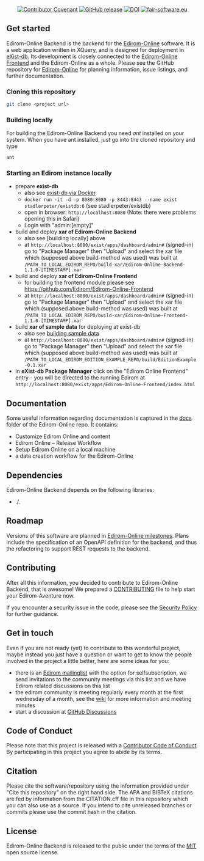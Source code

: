 <div align="center">

[![Contributor Covenant](https://img.shields.io/badge/Contributor%20Covenant-2.1-4baaaa.svg)](CODE_OF_CONDUCT.md)
[![GitHub release](https://img.shields.io/github/v/release/Edirom/Edirom-Online-Backend.svg)](https://github.com/Edirom/Edirom-Online-Backend/releases)
[![DOI](https://zenodo.org/badge/DOI/10.5281/zenodo.14998458.svg)](https://doi.org/10.5281/zenodo.14998458)
[![fair-software.eu](https://img.shields.io/badge/fair--software.eu-%E2%97%8F%20%20%E2%97%8F%20%20%E2%97%8B%20%20%E2%97%8F%20%20%E2%97%8B-orange)](https://fair-software.eu)

</div>


## Get started

Edirom-Online Backend is the backend for the [Edirom-Online](https://github.com/Edirom/Edirom-Online) software.  It is a web application written in XQuery, and is designed for deployment in [eXist-db]. Its development is closely connected to the [Edirom-Online Frontend](https://github.com/Edirom/Edirom-Online-Frontend) and the Edirom-Online as a whole. Please see the GitHub repository for [Edirom-Online](https://github.com/Edirom/Edirom-Online) for planning information, issue listings, and further documentation. 

### Cloning this repository

```bash
git clone <project url>
```

### Building locally

For building the Edirom-Online Backend you need *ant* installed on your system. 
When you have ant installed, just go into the cloned repository and type

```bash
ant
```

### Starting an Edirom instance locally

* prepare **exist-db**
  * also see [exist-db via Docker]
  * `docker run -it -d -p 8080:8080 -p 8443:8443 --name exist stadlerpeter/existdb:6` (see stadlerpeter/existdb)
  * open in browser: `http://localhost:8080` (Note: there were problems opening this in Safari)
  * Login with "admin:[empty]"
* build and deploy **xar of Edirom-Online Backend**
  * also see [building locally] above
  * at `http://localhost:8080/exist/apps/dashboard/admin#` (signed-in) go to "Package Manager" then "Upload" and select the xar file which (supposed above build-method was used) was built at `/PATH_TO_LOCAL_EDIROM_REPO/build-xar/Edirom-Online-Backend-1.1.0-[TIMESTAMP].xar`
* build and deploy **xar of Edirom-Online Frontend**
  * for building the frontend module please see https://github.com/Edirom/Edirom-Online-Frontend
  * at `http://localhost:8080/exist/apps/dashboard/admin#` (signed-in) go to "Package Manager" then "Upload" and select the xar file which (supposed above build-method was used) was built at `/PATH_TO_LOCAL_EDIROM_REPO/build-xar/Edirom-Online-Frontend-1.1.0-[TIMESTAMP].xar`
* build **xar of sample data** for deploying at exist-db
  * also see [building sample data]
  * at `http://localhost:8080/exist/apps/dashboard/admin#` (signed-in) go to "Package Manager" then "Upload" and select the xar file which (supposed above build-method was used) was built at `/PATH_TO_LOCAL_EDIROM_EDITION_EXAMPLE_REPO/build/EditionExample-0.1.xar`
* in **eXist-db Package Manager** click on the "Edirom Online Frontend" entry - you will be directed to the running Edirom at `http://localhost:8080/exist/apps/Edirom-Online-Frontend/index.html`

## Documentation

Some useful information regarding documentation is captured in the [docs](https://github.com/Edirom/Edirom-Online/tree/develop/docs) folder of the Edirom-Online repo. It contains:
* Customize Edirom Online and content
* Edirom Online – Release Workflow
* Setup Edirom Online on a local machine
* a data creation workflow for the Edirom-Online

## Dependencies

Edirom-Online Backend depends on the following libraries:

* ./.


## Roadmap

Versions of this software are planned in [Edirom-Online milestones](https://github.com/Edirom/Edirom-Online/milestones). 
Plans include the specification of an OpenAPI definition for the backend, and thus the refactoring to support REST requests to the backend.

## Contributing

After all this information, you decided to contribute to Edirom-Online Backend, that is awesome! We prepared a [CONTRIBUTING] file to help start your Edirom-Aventure now.

If you encounter a security issue in the code, please see the [Security Policy](.github/SECURITY.md) for further guidance.

## Get in touch

Even if you are not ready (yet) to contribute to this wonderful project, maybe instead you just have a question or want to get to know the people involved in the project a little better, here are some ideas for you: 
* there is an [Edirom mailinglist] with the option for selfsubscription, we send invitations to the community meetings via this list and we have Edirom related discussions on this list
* the edirom community is meeting regularly every month at the first wednesday of a month, see the [wiki] for more information and meeting minutes
* start a discussion at [GitHub Discussions]

## Code of Conduct

Please note that this project is released with a [Contributor Code of Conduct]. By participating in this project you agree to abide by its terms.

## Citation

Please cite the software/repository using the information provided under "Cite this repository" on the right hand side. The APA and BIBTeX citations are fed by information from the CITATION.cff file in this repository which you can also use as a source.
If you intend to cite unreleased branches or commits please use the commit hash in the citation. 

## License

Edirom-Online Backend is released to the public under the terms of the [MIT] open source license.

[Musikwissenschaftliches Seminar Detmold/Paderborn]: https://www.muwi-detmold-paderborn.de/
[TEI]: https://tei-c.org/
[MEI]: https://music-encoding.org/
[Virtueller Forschungsverbund Edirom]: https://github.com/Edirom 
[Paderborn University]: https://www.uni-paderborn.de/en/
[Entwicklung von Werkzeugen für digitale Formen wissenschaftlich-kritischer Musikeditionen]: https://edirom.de/edirom-projekt/
[eXist-db]: https://exist-db.org/
[Verovio]: https://www.verovio.org/index.xhtml
[docs]: /docs
[Edirom-Online milestones]: https://github.com/Edirom/Edirom-Online/milestones
[CONTRIBUTING]: CONTRIBUTING.md
[bwbohl/sencha-cmd]: https://github.com/bwbohl/sencha-cmd/pkgs/container/sencha-cmd
[exist-db via Docker]: https://exist-db.org/exist/apps/doc/docker
[building sample data]: https://github.com/Edirom/EditionExample?tab=readme-ov-file#building
[Edirom mailinglist]: https://lists.uni-paderborn.de/mailman/listinfo/edirom-l
[wiki]: https://github.com/Edirom/Edirom-Online/wiki
[GitHub Discussions]: https://github.com/Edirom/Edirom-Online/discussions
[Contributor Code of Conduct]: CODE_OF_CONDUCT.md
[MIT]: https://opensource.org/license/mit
[ANT build file]: https://github.com/Edirom/Edirom-Online-Backend/blob/develop/build.xml
